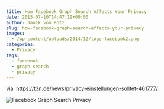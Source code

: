 ```yaml
---
title: How Facebook Graph Search Affects Your Privacy
date: 2013-07-10T14:47:19+00:00
author: Janik von Rotz
slug: how-facebook-graph-search-affects-your-privacy
images:
  - /wp-content/uploads/2014/12/logo-facebook2.png
categories:
  - Privacy
tags:
  - facebook
  - graph search
  - privacy
---
```

via: <a href="https://t3n.de/news/privacy-einstellungen-solltet-461777/">https://t3n.de/news/privacy-einstellungen-solltet-461777/</a>

<!--more-->

![Facebook Graph Search Privacy](/wp-content/uploads/2013/07/Facebook-Graph-Search-916x2908.png)
